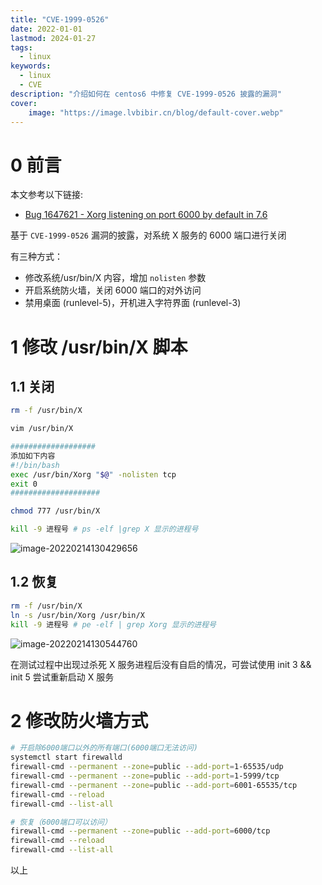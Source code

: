 ```yaml
---
title: "CVE-1999-0526" 
date: 2022-01-01
lastmod: 2024-01-27
tags:
  - linux
keywords:
  - linux
  - CVE
description: "介绍如何在 centos6 中修复 CVE-1999-0526 披露的漏洞" 
cover:
    image: "https://image.lvbibir.cn/blog/default-cover.webp" 
---
```


# 0 前言

本文参考以下链接:

- [Bug 1647621 - Xorg listening on port 6000 by default in 7.6](https://bugzilla.redhat.com/show_bug.cgi?id=1647621)

基于 `CVE-1999-0526` 漏洞的披露，对系统 X 服务的 6000 端口进行关闭

有三种方式：

- 修改系统/usr/bin/X 内容，增加 `nolisten` 参数
- 开启系统防火墙，关闭 6000 端口的对外访问
- 禁用桌面 (runlevel-5)，开机进入字符界面 (runlevel-3)

# 1 修改 /usr/bin/X 脚本

## 1.1 关闭

```bash
rm -f /usr/bin/X

vim /usr/bin/X

###################
添加如下内容
#!/bin/bash
exec /usr/bin/Xorg "$@" -nolisten tcp
exit 0
####################

chmod 777 /usr/bin/X

kill -9 进程号 # ps -elf |grep X 显示的进程号
```

![image-20220214130429656](https://image.lvbibir.cn/blog/image-20220214130429656.png)

## 1.2 恢复

```bash
rm -f /usr/bin/X
ln -s /usr/bin/Xorg /usr/bin/X
kill -9 进程号 # pe -elf | grep Xorg 显示的进程号
```

![image-20220214130544760](https://image.lvbibir.cn/blog/image-20220214130544760.png)

在测试过程中出现过杀死 X 服务进程后没有自启的情况，可尝试使用 init 3 && init 5 尝试重新启动 X 服务

# 2 修改防火墙方式

```bash
# 开启除6000端口以外的所有端口(6000端口无法访问)
systemctl start firewalld
firewall-cmd --permanent --zone=public --add-port=1-65535/udp
firewall-cmd --permanent --zone=public --add-port=1-5999/tcp
firewall-cmd --permanent --zone=public --add-port=6001-65535/tcp
firewall-cmd --reload
firewall-cmd --list-all

# 恢复（6000端口可以访问）
firewall-cmd --permanent --zone=public --add-port=6000/tcp
firewall-cmd --reload
firewall-cmd --list-all
```

以上
